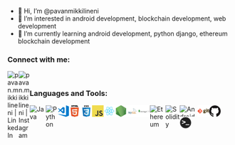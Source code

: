 - 👋 Hi, I’m @pavanmikkilineni
- 👀 I’m interested in android development, blockchain development, web development
- 🌱 I’m currently learning android development, python django, ethereum blockchain development

### Connect with me:

[<img align="left" alt="pavan.mikkilineni | LinkedIn" width="25px" src="https://180dc.org/wp-content/uploads/2019/08/linkedin.png" />][linkedin]
[<img align="left" alt="pavan.mikkilineni | Instagram" width="25px" src="https://upload.wikimedia.org/wikipedia/commons/thumb/e/e7/Instagram_logo_2016.svg/768px-Instagram_logo_2016.svg.png" />][instagram]

<br />

### Languages and Tools:

<a href="#"><img align="left" alt="Java" width="36px" src="https://brandslogos.com/wp-content/uploads/images/large/java-logo-1.png" /></a>
<a href="#"><img align="left" alt="Python" width="26px" src="https://upload.wikimedia.org/wikipedia/commons/thumb/c/c3/Python-logo-notext.svg/768px-Python-logo-notext.svg.png" /></a>
<a href="#"><img align="left" alt="Visual Studio Code" width="26px" src="https://raw.githubusercontent.com/github/explore/80688e429a7d4ef2fca1e82350fe8e3517d3494d/topics/visual-studio-code/visual-studio-code.png" /></a>
<a href="#"><img align="left" alt="HTML5" width="26px" src="https://raw.githubusercontent.com/github/explore/80688e429a7d4ef2fca1e82350fe8e3517d3494d/topics/html/html.png" /></a>
<a href="#"><img align="left" alt="CSS3" width="26px" src="https://raw.githubusercontent.com/github/explore/80688e429a7d4ef2fca1e82350fe8e3517d3494d/topics/css/css.png" /></a>
<a href="#"><img align="left" alt="JavaScript" width="26px" src="https://raw.githubusercontent.com/github/explore/80688e429a7d4ef2fca1e82350fe8e3517d3494d/topics/javascript/javascript.png" /></a>
<a href="#"><img align="left" alt="React" width="26px" src="https://raw.githubusercontent.com/github/explore/80688e429a7d4ef2fca1e82350fe8e3517d3494d/topics/react/react.png" /></a>
<a href="#"><img align="left" alt="Node.js" width="26px" src="https://raw.githubusercontent.com/github/explore/80688e429a7d4ef2fca1e82350fe8e3517d3494d/topics/nodejs/nodejs.png" /></a>
<a href="#"><img align="left" alt="MySQL" width="26px" src="https://raw.githubusercontent.com/github/explore/80688e429a7d4ef2fca1e82350fe8e3517d3494d/topics/mysql/mysql.png" /></a>
<a href="#"><img align="left" alt="MongoDB" width="26px" src="https://raw.githubusercontent.com/github/explore/80688e429a7d4ef2fca1e82350fe8e3517d3494d/topics/mongodb/mongodb.png" /></a>
<a href="#"><img align="left" alt="Ethereum" width="35px" src="https://camo.githubusercontent.com/9575ce62ddda6ec4af071b227cb821d3bd1330d2/68747470733a2f2f75706c6f61642e77696b696d656469612e6f72672f77696b6970656469612f636f6d6d6f6e732f622f62372f455448455245554d2d594f55545542452d50524f46494c452d5049432e706e67" /></a>
<a href="#"><img align="left" alt="Solidity" width="32px" src="https://docs.soliditylang.org/en/v0.6.11/_images/logo.svg" /></a>
<a href="#"><img align="left" alt="Android" width="40px" height="25px" src="https://source.android.com/setup/images/Android_symbol_green_RGB.png" /></a>
<a href="#"><img align="left" alt="Git" width="26px" src="https://raw.githubusercontent.com/github/explore/80688e429a7d4ef2fca1e82350fe8e3517d3494d/topics/git/git.png" /></a>
<a href="#"><img align="left" alt="GitHub" width="26px" src="https://raw.githubusercontent.com/github/explore/78df643247d429f6cc873026c0622819ad797942/topics/github/github.png" /></a>
<a href="#"><img align="left" alt="Terminal" width="26px" src="https://raw.githubusercontent.com/github/explore/80688e429a7d4ef2fca1e82350fe8e3517d3494d/topics/terminal/terminal.png" /></a>



[instagram]: https://www.instagram.com/pavan.mikkilineni/
[linkedin]: https://www.linkedin.com/in/mikkilineni-pavan-kumar-319a70207/

<br />
<br />
